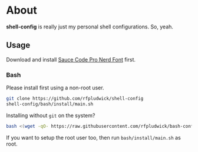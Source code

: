 # About

**shell-config** is really just my personal shell configurations. So, yeah.

## Usage

Download and install [Sauce Code Pro Nerd Font](https://www.nerdfonts.com/font-downloads) first.

### Bash

Please install first using a non-root user.

```bash
git clone https://github.com/rfpludwick/shell-config
shell-config/bash/install/main.sh
```

Installing without `git` on the system?

```bash
bash <(wget -qO- https://raw.githubusercontent.com/rfpludwick/bash-config/main/bash/install/no-git.sh)
```

If you want to setup the root user too, then run `bash/install/main.sh` as root.

